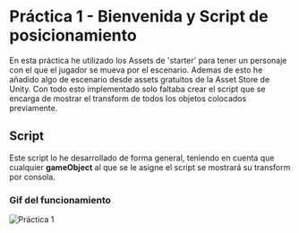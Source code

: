 # Práctica 1 - Bienvenida y Script de posicionamiento
 En esta práctica he utilizado los Assets de 'starter' para tener un personaje con el que el jugador se mueva por el escenario. Ademas de esto he añadido algo de escenario desde assets gratuitos de la Asset Store de Unity. Con todo esto implementado solo faltaba crear el script que se encarga de mostrar el transform de todos los objetos colocados previamente.

## Script
Este script lo he desarrollado de forma general, teniendo en cuenta que cualquier **gameObject** al que se le asigne el script se mostrará su transform por consola.

### Gif del funcionamiento

![Práctica 1](Practica1-II-gif.gif)
